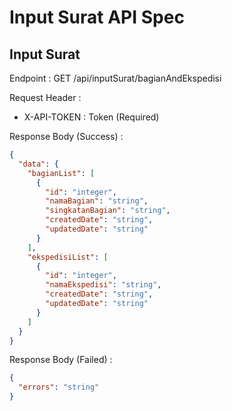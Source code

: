 # Input Surat API Spec

## Input Surat

Endpoint : GET /api/inputSurat/bagianAndEkspedisi

Request Header : 

- X-API-TOKEN : Token (Required)

Response Body (Success) :

```json
{
  "data": {
    "bagianList": [
      {
        "id": "integer",
        "namaBagian": "string",
        "singkatanBagian": "string",
        "createdDate": "string",
        "updatedDate": "string"
      }
    ],
    "ekspedisiList": [
      {
        "id": "integer",
        "namaEkspedisi": "string",
        "createdDate": "string",
        "updatedDate": "string"
      }
    ]
  }
}
```

Response Body (Failed) :

```json
{
  "errors": "string"
}
```
